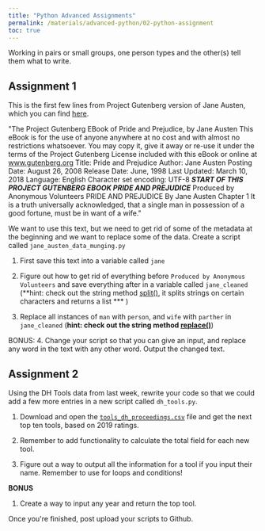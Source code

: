 ```yaml
---
title: "Python Advanced Assignments"
permalink: /materials/advanced-python/02-python-assignment
toc: true
---
```


Working in pairs or small groups, one person types and the other(s) tell them what to write.

## Assignment 1

This is the first few lines from Project Gutenberg version of Jane Austen, which you can find [here](https://www.gutenberg.org/files/1342/1342-0.txt).

"The Project Gutenberg EBook of Pride and Prejudice, by Jane Austen This eBook is for the use of anyone anywhere at no cost and with almost no restrictions whatsoever.  You may copy it, give it away or re-use it under the terms of the Project Gutenberg License included with this eBook or online at www.gutenberg.org Title: Pride and Prejudice Author: Jane Austen Posting Date: August 26, 2008 Release Date: June, 1998 Last Updated: March 10, 2018 Language: English Character set encoding: UTF-8 ***START OF THIS PROJECT GUTENBERG EBOOK PRIDE AND PREJUDICE*** Produced by Anonymous Volunteers PRIDE AND PREJUDICE By Jane Austen Chapter 1 It is a truth universally acknowledged, that a single man in possession of a good fortune, must be in want of a wife."

We want to use this text, but we need to get rid of some of the metadata at the beginning and we want to replace some of the data. Create a script called `jane_austen_data_munging.py`

1. First save this text into a variable called `jane`

1. Figure out how to get rid of everything before `Produced by Anonymous Volunteers` and save everything after in a variable called `jane_cleaned` (**hint: check out the string method [split()](https://www.w3schools.com/python/ref_string_split.asp), it splits strings on certain characters and returns a list *** )

1. Replace all instances of `man` with `person`, and `wife` with `parther` in `jane_cleaned` (**hint: check out the string method [replace()](https://www.w3schools.com/python/ref_string_replace.asp)**)

BONUS:
4. Change your script so that you can give an input, and replace any word in the text with any other word. Output the changed text.

## Assignment 2

Using the DH Tools data from last week, rewrite your code so that we could add a few more entries in a new script called `dh_tools.py`.

1. Download and open the [`tools_dh_proceedings.csv`]({{site.baseurl}}/assets/files/assets/files/tools_dh_proceedings.csv) file and get the next top ten tools, based on 2019 ratings.

2. Remember to add functionality to calculate the total field for each new tool.

3. Figure out a way to output all the information for a tool if you input their name. Remember to use for loops and conditions!

**BONUS**

1. Create a way to input any year and return the top tool.

Once you're finished, post upload your scripts to Github. 
